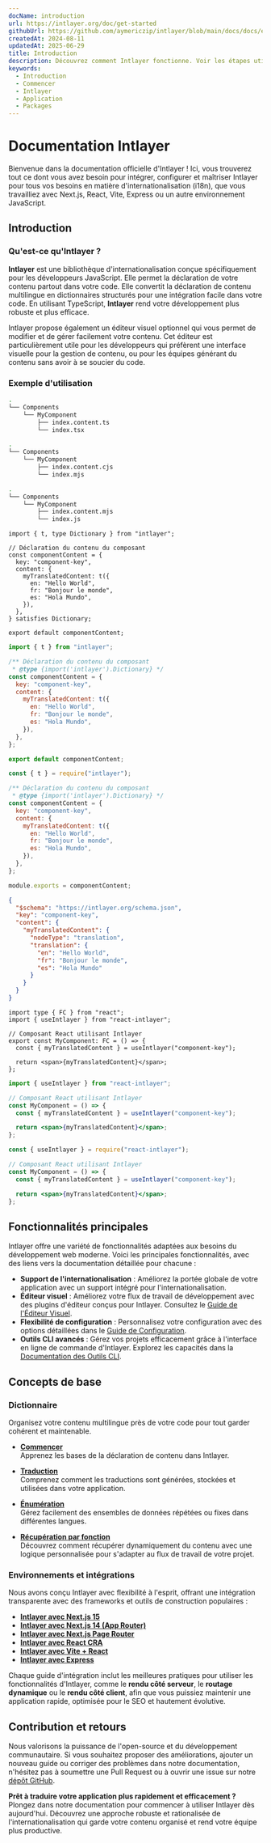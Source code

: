 ```yaml
---
docName: introduction
url: https://intlayer.org/doc/get-started
githubUrl: https://github.com/aymericzip/intlayer/blob/main/docs/docs/en/introduction.md
createdAt: 2024-08-11
updatedAt: 2025-06-29
title: Introduction
description: Découvrez comment Intlayer fonctionne. Voir les étapes utilisées par Intlayer dans votre application. Voir ce qui fait les différents packages.
keywords:
  - Introduction
  - Commencer
  - Intlayer
  - Application
  - Packages
---
```


# Documentation Intlayer

Bienvenue dans la documentation officielle d'Intlayer ! Ici, vous trouverez tout ce dont vous avez besoin pour intégrer, configurer et maîtriser Intlayer pour tous vos besoins en matière d'internationalisation (i18n), que vous travailliez avec Next.js, React, Vite, Express ou un autre environnement JavaScript.

## Introduction

### Qu'est-ce qu'Intlayer ?

**Intlayer** est une bibliothèque d'internationalisation conçue spécifiquement pour les développeurs JavaScript. Elle permet la déclaration de votre contenu partout dans votre code. Elle convertit la déclaration de contenu multilingue en dictionnaires structurés pour une intégration facile dans votre code. En utilisant TypeScript, **Intlayer** rend votre développement plus robuste et plus efficace.

Intlayer propose également un éditeur visuel optionnel qui vous permet de modifier et de gérer facilement votre contenu. Cet éditeur est particulièrement utile pour les développeurs qui préfèrent une interface visuelle pour la gestion de contenu, ou pour les équipes générant du contenu sans avoir à se soucier du code.

### Exemple d'utilisation

```bash codeFormat="typescript"
.
└── Components
    └── MyComponent
        ├── index.content.ts
        └── index.tsx
```

```bash codeFormat="commonjs"
.
└── Components
    └── MyComponent
        ├── index.content.cjs
        └── index.mjs
```

```bash codeFormat="esm"
.
└── Components
    └── MyComponent
        ├── index.content.mjs
        └── index.js
```

```tsx fileName="src/components/MyComponent/index.content.ts" contentDeclarationFormat="typescript"
import { t, type Dictionary } from "intlayer";

// Déclaration du contenu du composant
const componentContent = {
  key: "component-key",
  content: {
    myTranslatedContent: t({
      en: "Hello World",
      fr: "Bonjour le monde",
      es: "Hola Mundo",
    }),
  },
} satisfies Dictionary;

export default componentContent;
```

```javascript fileName="src/components/MyComponent/index.content.mjs" contentDeclarationFormat="esm"
import { t } from "intlayer";

/** Déclaration du contenu du composant
 * @type {import('intlayer').Dictionary} */
const componentContent = {
  key: "component-key",
  content: {
    myTranslatedContent: t({
      en: "Hello World",
      fr: "Bonjour le monde",
      es: "Hola Mundo",
    }),
  },
};

export default componentContent;
```

```javascript fileName="src/components/MyComponent/index.content.cjs" contentDeclarationFormat="commonjs"
const { t } = require("intlayer");

/** Déclaration du contenu du composant
 * @type {import('intlayer').Dictionary} */
const componentContent = {
  key: "component-key",
  content: {
    myTranslatedContent: t({
      en: "Hello World",
      fr: "Bonjour le monde",
      es: "Hola Mundo",
    }),
  },
};

module.exports = componentContent;
```

```json fileName="src/components/MyComponent/index.content.json" contentDeclarationFormat="json"
{
  "$schema": "https://intlayer.org/schema.json",
  "key": "component-key",
  "content": {
    "myTranslatedContent": {
      "nodeType": "translation",
      "translation": {
        "en": "Hello World",
        "fr": "Bonjour le monde",
        "es": "Hola Mundo"
      }
    }
  }
}
```

```tsx fileName="src/components/MyComponent/index.tsx" codeFormat="typescript"
import type { FC } from "react";
import { useIntlayer } from "react-intlayer";

// Composant React utilisant Intlayer
export const MyComponent: FC = () => {
  const { myTranslatedContent } = useIntlayer("component-key");

  return <span>{myTranslatedContent}</span>;
};
```

```jsx fileName="src/components/MyComponent/index.mjx" codeFormat="esm"
import { useIntlayer } from "react-intlayer";

// Composant React utilisant Intlayer
const MyComponent = () => {
  const { myTranslatedContent } = useIntlayer("component-key");

  return <span>{myTranslatedContent}</span>;
};
```

```jsx fileName="src/components/MyComponent/index.csx" codeFormat="commonjs"
const { useIntlayer } = require("react-intlayer");

// Composant React utilisant Intlayer
const MyComponent = () => {
  const { myTranslatedContent } = useIntlayer("component-key");

  return <span>{myTranslatedContent}</span>;
};
```

## Fonctionnalités principales

Intlayer offre une variété de fonctionnalités adaptées aux besoins du développement web moderne. Voici les principales fonctionnalités, avec des liens vers la documentation détaillée pour chacune :

- **Support de l'internationalisation** : Améliorez la portée globale de votre application avec un support intégré pour l'internationalisation.
- **Éditeur visuel** : Améliorez votre flux de travail de développement avec des plugins d'éditeur conçus pour Intlayer. Consultez le [Guide de l'Éditeur Visuel](https://github.com/aymericzip/intlayer/blob/main/docs/docs/fr/intlayer_visual_editor.md).
- **Flexibilité de configuration** : Personnalisez votre configuration avec des options détaillées dans le [Guide de Configuration](https://github.com/aymericzip/intlayer/blob/main/docs/docs/fr/configuration.md).
- **Outils CLI avancés** : Gérez vos projets efficacement grâce à l'interface en ligne de commande d'Intlayer. Explorez les capacités dans la [Documentation des Outils CLI](https://github.com/aymericzip/intlayer/blob/main/docs/docs/fr/intlayer_cli.md).

## Concepts de base

### Dictionnaire

Organisez votre contenu multilingue près de votre code pour tout garder cohérent et maintenable.

- **[Commencer](https://github.com/aymericzip/intlayer/blob/main/docs/docs/fr/dictionary/get_started.md)**  
  Apprenez les bases de la déclaration de contenu dans Intlayer.

- **[Traduction](https://github.com/aymericzip/intlayer/blob/main/docs/docs/fr/dictionary/translation.md)**  
  Comprenez comment les traductions sont générées, stockées et utilisées dans votre application.

- **[Énumération](https://github.com/aymericzip/intlayer/blob/main/docs/docs/fr/dictionary/enumeration.md)**  
  Gérez facilement des ensembles de données répétées ou fixes dans différentes langues.

- **[Récupération par fonction](https://github.com/aymericzip/intlayer/blob/main/docs/docs/fr/dictionary/function_fetching.md)**  
  Découvrez comment récupérer dynamiquement du contenu avec une logique personnalisée pour s'adapter au flux de travail de votre projet.

### Environnements et intégrations

Nous avons conçu Intlayer avec flexibilité à l'esprit, offrant une intégration transparente avec des frameworks et outils de construction populaires :

- **[Intlayer avec Next.js 15](https://github.com/aymericzip/intlayer/blob/main/docs/docs/fr/intlayer_with_nextjs_15.md)**
- **[Intlayer avec Next.js 14 (App Router)](https://github.com/aymericzip/intlayer/blob/main/docs/docs/fr/intlayer_with_nextjs_14.md)**
- **[Intlayer avec Next.js Page Router](https://github.com/aymericzip/intlayer/blob/main/docs/docs/fr/intlayer_with_nextjs_page_router.md)**
- **[Intlayer avec React CRA](https://github.com/aymericzip/intlayer/blob/main/docs/docs/fr/intlayer_with_create_react_app.md)**
- **[Intlayer avec Vite + React](https://github.com/aymericzip/intlayer/blob/main/docs/docs/fr/intlayer_with_vite+react.md)**
- **[Intlayer avec Express](https://github.com/aymericzip/intlayer/blob/main/docs/docs/fr/intlayer_with_express.md)**

Chaque guide d'intégration inclut les meilleures pratiques pour utiliser les fonctionnalités d'Intlayer, comme le **rendu côté serveur**, le **routage dynamique** ou le **rendu côté client**, afin que vous puissiez maintenir une application rapide, optimisée pour le SEO et hautement évolutive.

## Contribution et retours

Nous valorisons la puissance de l'open-source et du développement communautaire. Si vous souhaitez proposer des améliorations, ajouter un nouveau guide ou corriger des problèmes dans notre documentation, n'hésitez pas à soumettre une Pull Request ou à ouvrir une issue sur notre [dépôt GitHub](https://github.com/aymericzip/intlayer/blob/main/docs/docs).

**Prêt à traduire votre application plus rapidement et efficacement ?** Plongez dans notre documentation pour commencer à utiliser Intlayer dès aujourd'hui. Découvrez une approche robuste et rationalisée de l'internationalisation qui garde votre contenu organisé et rend votre équipe plus productive.
